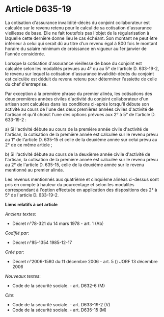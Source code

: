 # Article D635-19

La cotisation d'assurance invalidité-décès du conjoint collaborateur est calculée sur le revenu retenu pour le calcul de sa
cotisation d'assurance vieillesse de base. Elle ne fait toutefois pas l'objet de la régularisation à laquelle cette dernière
donne lieu le cas échéant. Son montant ne peut être inférieur à celui qui serait dû au titre d'un revenu égal à 800 fois le
montant horaire du salaire minimum de croissance en vigueur au 1er janvier de l'année considérée.

Lorsque la cotisation d'assurance vieillesse de base du conjoint est calculée selon les modalités prévues au 4° ou au 5° de
l'article D. 633-19-2, le revenu sur lequel la cotisation d'assurance invalidité-décès du conjoint est calculée est déduit du
revenu retenu pour déterminer l'assiette de celle du chef d'entreprise.

Par exception à la première phrase du premier alinéa, les cotisations des deux premières années civiles d'activité du
conjoint collaborateur d'un artisan sont calculées dans les conditions ci-après lorsqu'il débute son activité au cours de
l'une des deux premières années civiles d'activité de l'artisan et qu'il choisit l'une des options prévues aux 2° à 5° de
l'article D. 633-19-2 :

a) Si l'activité débute au cours de la première année civile d'activité de l'artisan, la cotisation de la première année est
calculée sur le revenu prévu au 1° de l'article D. 635-15 et celle de la deuxième année sur celui prévu au 2° de ce même
article ;

b) Si l'activité débute au cours de la deuxième année civile d'activité de l'artisan, la cotisation de la première année est
calculée sur le revenu prévu au 2° de l'article D. 635-15, celle de la deuxième année sur le revenu mentionné au premier
alinéa.

Les revenus mentionnés aux quatrième et cinquième alinéas ci-dessus sont pris en compte à hauteur du pourcentage et selon les
modalités correspondant à l'option effectuée en application des dispositions des 2° à 5° de l'article D. 633-19-2.

**Liens relatifs à cet article**

_Anciens textes_:

  - Décret n°78-321 du 14 mars 1978 - art. 1 (Ab)

_Codifié par_:

  - Décret n°85-1354 1985-12-17

_Créé par_:

  - Décret n°2006-1580 du 11 décembre 2006 - art. 5 () JORF 13 décembre 2006

_Nouveaux textes_:

  - Code de la sécurité sociale. - art. D632-6 (M)

_Cite_:

  - Code de la sécurité sociale. - art. D633-19-2 (V)
  - Code de la sécurité sociale. - art. D635-15 (M)
